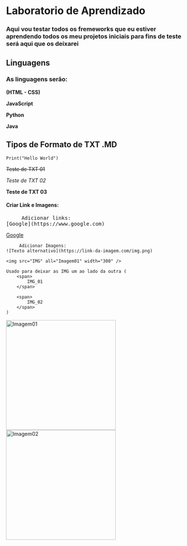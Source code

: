 <!-- Apresentação do projeto -->

# Laboratorio de Aprendizado
    
### Aqui vou testar todos os fremeworks que eu estiver aprendendo todos os meu projetos iniciais para fins de teste será aqui que os deixarei
     

## Linguagens
    
   ### As linguagens serão:
    
**(HTML - CSS)**

**JavaScript**

**Python**

**Java**

<!-- Fim apresentação -->

 <!-- Inicio teste do .MD -->
## Tipos de Formato de TXT .MD 

```Print("Hello World")```

~~Teste de TXT 01~~

*Teste de TXT 02*

**Teste de TXT 03**

#### Criar Link e Imagens:
<pre>
     Adicionar links: 
[Google](https://www.google.com)
</pre>

[Google](https://www.google.com)

```     
     Adicionar Imagens:   
![Texto alternativo](https://link-da-imagem.com/img.png)

<img src="IMG" all="Imagem01" width="300" />

Usado para deixar as IMG um ao lado da outra (
    <span>
        IMG_01
    </span>

    <span>
        IMG_02
    </span>
)

```
<span>
    <img src="/IMG/02.jpg" alt="Imagem01" width="300" />
</span>

<span>
    <img src="/IMG/08.jpg" alt="Imagem02" width="300" />
</span>

<!-- Fim do teste -->

